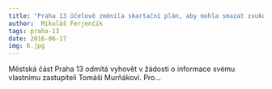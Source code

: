 ```yaml
---
title: "Praha 13 účelově změnila skartační plán, aby mohla smazat zvukový záznam ze zastupitelstva"
author:  Mikuláš Ferjenčík
tags: praha-13
date: 2016-06-17
img: 6.jpg
---
```


Městská část Praha 13 odmítá vyhovět v žádosti o informace svému vlastnímu zastupiteli Tomáši Murňákovi. Pro...
